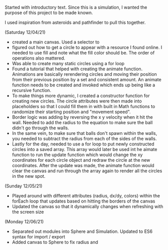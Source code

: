 Started with introductory text. Since this is a simulation, I wanted the purpose of this project to be made known.

I used inspiration from asteroids and pathfinder to pull this together.

(Saturday 12/04/21)
- created a main canvas. Used a selector to 
- figured out how to get a circle to appear with a resource I found online. I needed to use fill and note what the fill color should be. The order of operations also mattered.
- Was able to create many static circles using a for loop
- Found a tutorial that helped with creating the animate function. Animations are basically rerendering circles and moving their position from their previous position by a set and consistent amount. An animate function needs to be created and invoked which ends up being like a recursive function.
- To make things more dynamic, I created a constructor function for creating new circles. The circle attributes were then made into placeholders so that I could fill them in with built in Math functions to randomize their starting position and "movement speed". 
- Border logic was adding by reversing the x y velocity when it hit the wall. Needed to add the radius to the equation to make sure the ball didn't go through the walls.
- In the same vein, to make sure that balls don't spawn within the walls, you needed to subtract the radius from each of the sides of the walls.
- Lastly for the day, needed to use a for loop to put newly constructed circles into a saved array. This array would later be used int he aimate function to run the update function which would change the xy coordinates for each circle object and redraw the circle at the new coordinates. After the update was made, the animate function would clear the canvas and run through the array again to render all the circles in the new spot.

(Sunday 12/05/21)
- Played around with different attributes (radius, dx/dy, colors) within the forEach loop that updates based on hitting the borders of the canvas 
- Updated the canvas so that it dynamically changes when refreshing with the screen size

(Monday 12/06/21)
- Separated out modules into Sphere and Simulation. Updated to ES6 syntax for import / export
- Added canvas to Sphere to fix radius and